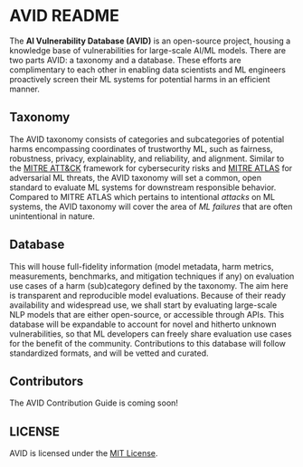 # AVID README

The **AI Vulnerability Database (AVID)** is an open-source project, housing a knowledge base of vulnerabilities for large-scale AI/ML models. There are two parts AVID: a taxonomy and a database. These efforts are complimentary to each other in enabling data scientists and ML engineers proactively screen their ML systems for potential harms in an efficient manner.

## Taxonomy
The AVID taxonomy consists of categories and subcategories of potential harms encompassing coordinates of trustworthy ML, such as fairness, robustness, privacy, explainablity, and reliability, and alignment. Similar to the [MITRE ATT&CK](http://attack.mitre.org/) framework for cybersecurity risks and [MITRE ATLAS](https://atlas.mitre.org/) for adversarial ML threats, the AVID taxonomy will set a common, open standard to evaluate ML systems for downstream responsible behavior. Compared to MITRE ATLAS which pertains to intentional _attacks_ on ML systems, the AVID taxonomy will cover the area of _ML failures_ that are often unintentional in nature.

## Database
This will house full-fidelity information (model metadata, harm metrics, measurements, benchmarks, and mitigation techniques if any) on evaluation use cases of a harm (sub)category defined by the taxonomy. The aim here is transparent and reproducible model evaluations. Because of their ready availability and widespread use, we shall start by evaluating large-scale NLP models that are either open-source, or accessible through APIs. This database will be expandable to account for novel and hitherto unknown vulnerabilities, so that ML developers can freely share evaluation use cases for the benefit of the community. Contributions to this database will follow standardized formats, and will be vetted and curated.

## Contributors
The AVID Contribution Guide is coming soon!

## LICENSE
AVID is licensed under the [MIT License](https://opensource.org/licenses/MIT).
